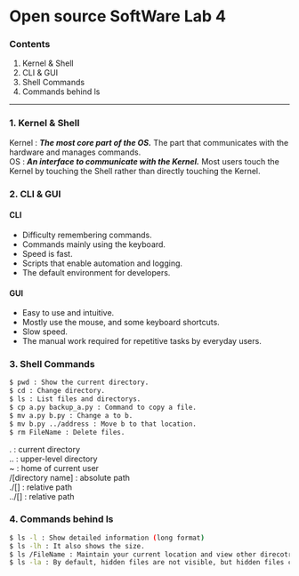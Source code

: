 # Open source SoftWare Lab 4

### Contents
1. Kernel & Shell
2. CLI & GUI
3. Shell Commands
4. Commands behind ls

---

### 1. Kernel & Shell
Kernel : ***The most core part of the OS.*** The part that communicates with the hardware and manages commands.  
OS : ***An interface to communicate with the Kernel.*** Most users touch the Kernel by touching the Shell rather than directly touching the Kernel.  



### 2. CLI & GUI
#### CLI
- Difficulty remembering commands.
- Commands mainly using the keyboard.
- Speed is fast. 
- Scripts that enable automation and logging.
- The default environment for developers.

#### GUI
- Easy to use and intuitive. 
- Mostly use the mouse, and some keyboard shortcuts. 
- Slow speed. 
- The manual work required for repetitive tasks by everyday users.



### 3. Shell Commands
```sh
$ pwd : Show the current directory.  
$ cd : Change directory.  
$ ls : List files and directorys.  
$ cp a.py backup_a.py : Command to copy a file.  
$ mv a.py b.py : Change a to b.  
$ mv b.py ../address : Move b to that location.  
$ rm FileName : Delete files.  
```
. : current directory  
.. : upper-level directory  
~ : home of current user  
/[directory name] : absolute path  
./[] : relative path  
../[] : relative path  



### 4. Commands behind ls
```sh
$ ls -l : Show detailed information (long format)  
$ ls -lh : It also shows the size.  
$ ls /FileName : Maintain your current location and view other direcotry information.  
$ ls -la : By default, hidden files are not visible, but hidden files can also be viewed when using this command.  
```
